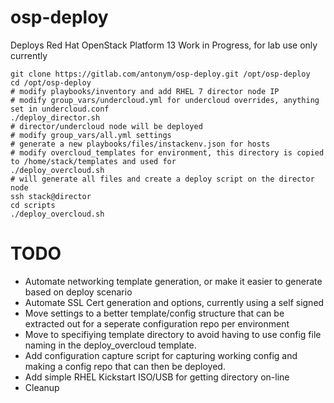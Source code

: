 # osp-deploy

Deploys Red Hat OpenStack Platform 13
Work in Progress, for lab use only currently

```
git clone https://gitlab.com/antonym/osp-deploy.git /opt/osp-deploy
cd /opt/osp-deploy
# modify playbooks/inventory and add RHEL 7 director node IP
# modify group_vars/undercloud.yml for undercloud overrides, anything set in undercloud.conf
./deploy_director.sh
# director/undercloud node will be deployed
# modify group_vars/all.yml settings
# generate a new playbooks/files/instackenv.json for hosts 
# modify overcloud_templates for environment, this directory is copied to /home/stack/templates and used for 
./deploy_overcloud.sh
# will generate all files and create a deploy script on the director node
ssh stack@director
cd scripts
./deploy_overcloud.sh
```

# TODO

* Automate networking template generation, or make it easier to generate based on deploy scenario
* Automate SSL Cert generation and options, currently using a self signed
* Move settings to a better template/config structure that can be extracted out for a seperate configuration repo per environment
* Move to specifiying template directory to avoid having to use config file naming in the deploy_overcloud template.
* Add configuration capture script for capturing working config and making a config repo that can then be deployed.
* Add simple RHEL Kickstart ISO/USB for getting directory on-line
* Cleanup
